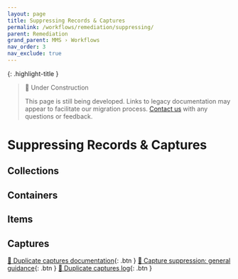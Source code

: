 ```yaml
---
layout: page
title: Suppressing Records & Captures
permalink: /workflows/remediation/suppressing/
parent: Remediation
grand_parent: MMS › Workflows
nav_order: 3
nav_exclude: true
---
```


{: .highlight-title }
> 🚧 Under Construction
>
> This page is still being developed. Links to legacy documentation may appear to facilitate our migration process. [Contact us](/metadata-documentation/contact/) with any questions or feedback.

# Suppressing Records & Captures

## Collections

## Containers

## Items

## Captures
[📄 Duplicate captures documentation](https://docs.google.com/document/d/1o8CiVXBgUkI9kI9duAd0acAKIhEiZj8gnOREEMNUB18/edit){: .btn }
[📄 Capture suppression: general guidance](https://docs.google.com/document/d/1uh5Q-t3KwIkczBgRENYYtLJ4w49YPYJbMQqnsp6py9c/edit){: .btn }
[📄 Duplicate captures log](https://docs.google.com/spreadsheets/d/1jpjta0goQIIaEPesCayWtfSyda5QgGaWxwoiLLyaBmk/edit){: .btn }
